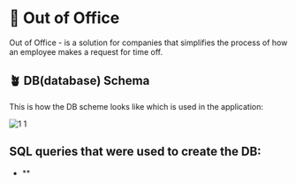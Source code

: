 # 🏢 Out of Office
Out of Office - is a solution for companies that simplifies the process of how an employee makes a request for time off.

## 🪴 DB(database) Schema
This is how the DB scheme looks like which is used in the application:

![1 1](https://github.com/user-attachments/assets/0738f5a8-eb4c-443d-8483-c03bd11b1551)

## SQL queries that were used to create the DB:

- **
